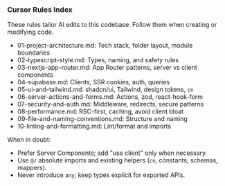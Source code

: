 ### Cursor Rules Index

These rules tailor AI edits to this codebase. Follow them when creating or modifying code.

- 01-project-architecture.md: Tech stack, folder layout, module boundaries
- 02-typescript-style.md: Types, naming, and safety rules
- 03-nextjs-app-router.md: App Router patterns, server vs client components
- 04-supabase.md: Clients, SSR cookies, auth, queries
- 05-ui-and-tailwind.md: shadcn/ui, Tailwind, design tokens, `cn`
- 06-server-actions-and-forms.md: Actions, zod, react-hook-form
- 07-security-and-auth.md: Middleware, redirects, secure patterns
- 08-performance.md: RSC-first, caching, avoid client bloat
- 09-file-and-naming-conventions.md: Structure and naming
- 10-linting-and-formatting.md: Lint/format and imports

When in doubt:
- Prefer Server Components; add "use client" only when necessary.
- Use `@/` absolute imports and existing helpers (`cn`, constants, schemas, mappers).
- Never introduce `any`; keep types explicit for exported APIs.

